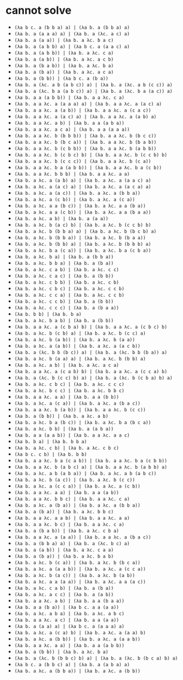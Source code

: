 # cannot solve

- `(λa b c. a (b b a) a) | (λa b. a (b b a) a)`
- `(λa b. a (a a a) a) | (λa b. a (λc. a c) a)`
- `(λa b. a (a a)) | (λa b. a λc. b a c)`
- `(λa b. a (a b b) a) | (λa b c. a (a a c) a)`
- `(λa b. a (a b b)) | (λa b. a λc. c a)`
- `(λa b. a (a b)) | (λa b. a λc. a c b)`
- `(λa b. a (b a b)) | (λa b. a λc. b a)`
- `(λa b. a (b a)) | (λa b. a λc. a c a)`
- `(λa b. a (b b)) | (λa b c. a (b a))`
- `(λa b. a (λc. a b (a b c)) a) | (λa b. a (λc. a b (c c)) a)`
- `(λa b. a (λc. b a (a b c)) a) | (λa b. a (λc. b a (a c)) a)`
- `(λa b. a a (a b b)) | (λa b. a a λc. c a)`
- `(λa b. a a λc. a (a a a) a) | (λa b. a a λc. a (a c) a)`
- `(λa b. a a λc. a (a b)) | (λa b. a a λc. a (c a c))`
- `(λa b. a a λc. a (a c) a) | (λa b. a a λc. a (a b) a)`
- `(λa b. a a λc. a b) | (λa b. a a (a b a))`
- `(λa b. a a λc. a c a) | (λa b. a a (a a a))`
- `(λa b. a a λc. b (b b b)) | (λa b. a a λc. b (b c c))`
- `(λa b. a a λc. b (b c a)) | (λa b. a a λc. b (b a b))`
- `(λa b. a a λc. b (c b b)) | (λa b. a a λc. b (a b b))`
- `(λa b. a a λc. b (c b c) b) | (λa b. a a λc. b (c c b) b)`
- `(λa b. a a λc. b (c c c)) | (λa b. a a λc. b (c a))`
- `(λa b. a a λc. b a (a b b)) | (λa b. a a λc. b a (c b))`
- `(λa b. a a λc. b b b) | (λa b. a a λc. a a)`
- `(λa b. a λc. a (a b) a) | (λa b. a λc. a (a a c) a)`
- `(λa b. a λc. a (a c) a) | (λa b. a λc. a (a c a) a)`
- `(λa b. a λc. a (a c)) | (λa b. a λc. a (b b a))`
- `(λa b. a λc. a (c b)) | (λa b. a λc. a (c a))`
- `(λa b. a λc. a a (b c)) | (λa b. a λc. a a (b a))`
- `(λa b. a λc. a a (c b)) | (λa b. a λc. a a (b a a))`
- `(λa b. a λc. a b) | (λa b. a (a a))`
- `(λa b. a λc. b (a c) b) | (λa b. a λc. b (c c b) b)`
- `(λa b. a λc. b (b b a) a) | (λa b. a λc. b (b c b) a)`
- `(λa b. a λc. b (b b a)) | (λa b. a λc. b (b a a))`
- `(λa b. a λc. b (b b) a) | (λa b. a λc. b (b b b) a)`
- `(λa b. a λc. b a (c a)) | (λa b. a λc. b a (c b a))`
- `(λa b. a λc. b a) | (λa b. a (b b a))`
- `(λa b. a λc. b b a) | (λa b. a (b a))`
- `(λa b. a λc. c a b) | (λa b. a λc. c c)`
- `(λa b. a λc. c a c) | (λa b. a (b b))`
- `(λa b. a λc. c b b) | (λa b. a λc. c b)`
- `(λa b. a λc. c b c) | (λa b. a λc. c c b)`
- `(λa b. a λc. c c a) | (λa b. a λc. c c b)`
- `(λa b. a λc. c c b) | (λa b. a (b b))`
- `(λa b. a λc. c c c) | (λa b. a (b a a))`
- `(λa b. b b) | (λa b. b a)`
- `(λa b. a λc. b a b) | (λa b. a (b b))`
- `(λa b. a a λc. a (c b a) b) | (λa b. a a λc. a (c b c) b)`
- `(λa b. a λc. b (c b) a) | (λa b. a λc. b (c c) a)`
- `(λa b. a λc. b (a b)) | (λa b. a λc. b (a a))`
- `(λa b. a λc. a (a b)) | (λa b. a λc. a (a c b))`
- `(λa b. a (λc. b b (b c)) a) | (λa b. a (λc. b b (b a)) a)`
- `(λa b. a λc. b (a a) a) | (λa b. a λc. b (b b) a)`
- `(λa b. a λc. a b) | (λa b. a λc. a c a)`
- `(λa b. a a λc. a (c a b) b) | (λa b. a a λc. a (c c a) b)`
- `(λa b. a (λc. b (c c) b) a) | (λa b. a (λc. b (c b a) b) a)`
- `(λa b. a λc. c b c) | (λa b. a λc. c c c)`
- `(λa b. a λc. b c c) | (λa b. a λc. b b c)`
- `(λa b. a a λc. a a) | (λa b. a a (b b))`
- `(λa b. a λc. a (c a)) | (λa b. a λc. a (b a c))`
- `(λa b. a a λc. b (a b)) | (λa b. a a λc. b (c c))`
- `(λa b. a (b b)) | (λa b. a λc. a b)`
- `(λa b. a λc. b a (b c)) | (λa b. a λc. b a (b c a))`
- `(λa b. a λc. b b) | (λa b. a (a b a))`
- `(λa b. a a (a a b)) | (λa b. a a λc. a a c)`
- `(λa b. b a) | (λa b. b b a)`
- `(λa b. a λc. c b) | (λa b. a λc. c b c)`
- `(λa b c. c b) | (λa b. b b)`
- `(λa b. a a λc. b a (c a b)) | (λa b. a a λc. b a (c b b))`
- `(λa b. a a λc. b (a b c) a) | (λa b. a a λc. b (a b b) a)`
- `(λa b. a λc. a b (a b a)) | (λa b. a λc. a b (a b c))`
- `(λa b. a λc. b (a c)) | (λa b. a λc. b (c c))`
- `(λa b. a λc. a (c c a)) | (λa b. a λc. a (c b))`
- `(λa b. a a λc. a a) | (λa b. a a (a b))`
- `(λa b. a a λc. b b c) | (λa b. a a λc. c a)`
- `(λa b. a λc. a (b a)) | (λa b. a λc. a (b b a))`
- `(λa b. a (b a)) | (λa b. a λc. b b c)`
- `(λa b. a a λc. a a b) | (λa b. a a λc. a a)`
- `(λa b. a a λc. b c) | (λa b. a a λc. c a)`
- `(λa b. a (b a b)) | (λa b. a λc. c b a)`
- `(λa b. a a λc. a (a a)) | (λa b. a a λc. a (b a c))`
- `(λa b. a (b b a) a) | (λa b. a (λc. b c) a)`
- `(λa b. a (a b)) | (λa b. a λc. c a a)`
- `(λa b. a (b a)) | (λa b. a λc. b a b)`
- `(λa b. a λc. b (c a)) | (λa b. a λc. b (b c a))`
- `(λa b. a λc. a (a a b)) | (λa b. a λc. a (c c a))`
- `(λa b. a λc. b (a c)) | (λa b. a λc. b (a b))`
- `(λa b. a λc. a a (a a)) | (λa b. a λc. a a (a c))`
- `(λa b. a λc. c a b) | (λa b. a (b a))`
- `(λa b. a λc. a c c) | (λa b. a (a b))`
- `(λa b. a a λc. a b) | (λa b. a a (b a a))`
- `(λa b. a a (b a)) | (λa b c. a a (a a))`
- `(λa b. a λc. a b a) | (λa b. a λc. a b c)`
- `(λa b. a a λc. a c) | (λa b. a a (a a))`
- `(λa b. a (a a) a) | (λa b c. a (a a a) a)`
- `(λa b. a λc. a (c a) b) | (λa b. a λc. a (a a) b)`
- `(λa b. a λc. a (b b)) | (λa b. a λc. a (a a b))`
- `(λa b. a a λc. a a) | (λa b. a a (a b b))`
- `(λa b. a (b b)) | (λa b. a λc. b a)`
- `(λa b. a (λc. b (b b c) b) a) | (λa b. a (λc. b (b c a) b) a)`
- `(λa b c. a (b b c) a) | (λa b. a (a b a) a)`
- `(λa b. a λc. a (b b a)) | (λa b. a λc. a (b b))`
